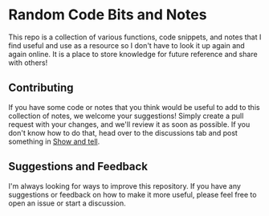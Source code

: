# Random Code Bits and Notes

This repo is a collection of various functions, code snippets, and notes that I find useful and use as a resource so I don't have to look it up again and again online.
It is a place to store knowledge for future reference and share with others!

## Contributing

If you have some code or notes that you think would be useful to add to this collection of notes, we welcome your suggestions! Simply create a pull request with your changes, and we'll review it as soon as possible. If you don't know how to do that, head over to the discussions tab and post something in [Show and tell](https://github.com/RandomGgames/CodeSnippets/discussions/categories/show-and-tell).

## Suggestions and Feedback

I'm always looking for ways to improve this repository. If you have any suggestions or feedback on how to make it more useful, please feel free to open an issue or start a discussion.
